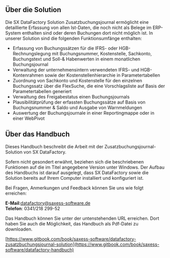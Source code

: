 ## Über die Solution

Die SX DataFactory Solution Zusatzbuchungsjournal ermöglicht eine detaillierte Erfassung von allen Ist-Daten, die noch nicht als Belege im ERP-System enthalten sind oder deren Buchungen dort nicht möglich ist. In unserer Solution sind die folgenden Funktionsumfänge enthalten:

* Erfassung von Buchungssätzen für die IFRS- oder HGB-Rechnungslegung mit Buchungsnummer, Kostenstelle, Sachkonto, Buchungstext und Soll-& Habenwerten in einem monatlichen Buchungsjournal 
* Verwaltung der unternehmensintern verwendeten IFRS- und HGB-Kontenrahmen sowie der Kostenstellenhierarchie in Parametertabellen
* Zuordnung von Sachkonto und Kostenstelle für den einzelnen Buchungssatz über die FlexSuche, die eine Vorschlagsliste auf Basis der Parametertabellen generiert
* Verwaltung des Freigabestatus einen Buchungsjournals
* Plausibilitätprüfung der erfassten Buchungssätze auf Basis von Buchungsnummer & Saldo und Ausgabe von Warnmeldungen
* Auswertung der Buchungsjournale in einer Reportingmappe oder in einer WebPivot

## Über das Handbuch

Dieses Handbuch beschreibt die Arbeit mit der Zusatzbuchungsjournal-Solution von SX DataFactory.

Sofern nicht gesondert erwähnt, beziehen sich die beschriebenen Funktionen auf die im Titel angegebene Version unter Windows.  Der Aufbau des Handbuchs ist darauf ausgelegt, dass SX DataFactory sowie die Solution bereits auf Ihrem Computer installiert und konfiguriert ist.

Bei Fragen, Anmerkungen und Feedback können Sie uns wie folgt erreichen:

**E-Mail**:[datafactory@saxess-software.de](mailto:datafactory@saxess-software.de)  
**Telefon**: 0341/218 299-52

Das Handbuch können Sie unter der untenstehenden URL erreichen. Dort haben Sie auch die Möglichkeit, das Handbuch als Pdf-Datei zu downloaden.

[https://www.gitbook.com/book/saxess-software/datafactory-zusatzbuchungsjournal-solution](https://www.gitbook.com/book/saxess-software/datafactory-handbuch)



